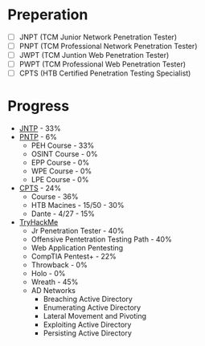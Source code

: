 # Preperation
* [ ] JNPT (TCM Junior Network Penetration Tester)
* [ ] PNPT (TCM Professional Network Penetration Tester)
* [ ] JWPT (TCM Juntion Web Penetration Tester)
* [ ] PWPT (TCM Professional Web Penetration Tester)
* [ ] CPTS (HTB Certified Penetration Testing Specialist)

# Progress
* [JNTP](/prperation/TCM.md) - 33%
* [PNTP](/preperation/TCM.md) - 6%
  * PEH Course - 33%
  * OSINT Course - 0%
  * EPP Course - 0%
  * WPE Course - 0%
  * LPE Course - 0%
* [CPTS](/preperation/HTB.md) - 24%
  * Course - 36%
  * HTB Macines - 15/50 - 30%
  * Dante - 4/27 - 15%
* [TryHackMe](/preperation/THM.md)
  * Jr Penetration Tester - 40%
  * Offensive Pentetration Testing Path - 40%
  * Web Application Pentesting
  * CompTIA Pentest+ - 22%
  * Throwback - 0%
  * Holo - 0%
  * Wreath - 45%
  * AD Networks
    * Breaching Active Directory
    * Enumerating Active Directory
    * Lateral Movement and Pivoting
    * Exploiting Active Directory
    * Persisting Active Directory
    





